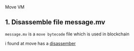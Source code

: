 Move VM

## 1. Disassemble file message.mv

`message.mv` is a `move bytecode` file which is used in blockchain

i found at move has a [disassember](https://github.com/move-language/move/tree/main/language/tools/move-disassembler)
